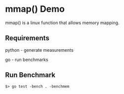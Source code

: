 # mmap() Demo

mmap() is a linux function that allows memory mapping. 

## Requirements

python - generate measurements

go - run benchmarks


## Run Benchmark 

`
$> go test -bench . -benchmem
`
